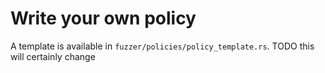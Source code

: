 # Write your own policy

A template is available in `fuzzer/policies/policy_template.rs`.
TODO this will certainly change
